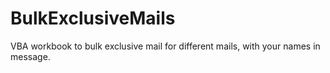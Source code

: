 # BulkExclusiveMails
VBA workbook to bulk exclusive mail for different mails, with your names in message.

